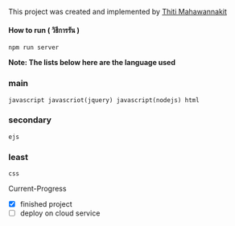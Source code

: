 This project was created and implemented by [Thiti Mahawannakit](https://www.facebook.com/n.o.m.o.r.e.1.2.8.0.2)

#### How to run ( วิธีการรัน )
`npm run server`



**Note: The lists below here are the language used**
### main
`javascript javascriot(jquery) javascript(nodejs) html`
### secondary
`ejs`
### least
`css`

Current-Progress
- [x] finished project
- [ ] deploy on cloud service
